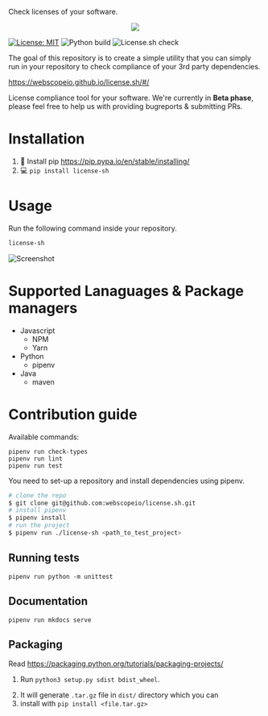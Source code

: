 Check licenses of your software.

<p align="center">
 <img src="https://github.com/webscopeio/license.sh/blob/master/docs/img/logo.png?raw=true" />
</p>

[![License: MIT](https://img.shields.io/badge/License-MIT-yellow.svg)](https://opensource.org/licenses/MIT)
![Python build](https://github.com/webscopeio/license.sh/workflows/Python%20build/badge.svg)
![License.sh check](https://img.shields.io/endpoint?label=license-sh&url=https%3A%2F%2Flicense.sh%2Fapi%2Fshield%3Fowner%3Dwebscopeio%26repo%3Dlicense.sh%26repoID%3D199459794%26token_type%3Dbearer%26type%3Dgithub)


The goal of this repository is to create a simple utility that you can simply run in your repository to check compliance of your 3rd party dependencies.

https://webscopeio.github.io/license.sh/#/

License compliance tool for your software.
We're currently in **Beta phase**, please feel free to help us with providing bugreports & submitting PRs.

# Installation

1. 🐍 Install pip https://pip.pypa.io/en/stable/installing/
2. 💻 `pip install license-sh`

# Usage

Run the following command inside your repository.
```bash
license-sh
```

![Screenshot](https://github.com/webscopeio/license.sh/blob/master/docs/img/preview.gif?raw=true)

# Supported Lanaguages & Package managers

- Javascript
  - NPM
  - Yarn
- Python
  - pipenv
- Java
  - maven



# Contribution guide

Available commands:

```
pipenv run check-types
pipenv run lint
pipenv run test
```

You need to set-up a repository and install dependencies using pipenv.

```bash
# clone the repo
$ git clone git@github.com:webscopeio/license.sh.git
# install pipenv
$ pipenv install
# run the project
$ pipenv run ./license-sh <path_to_test_project>
```

## Running tests

`pipenv run python -m unittest`

## Documentation
`pipenv run mkdocs serve`  

## Packaging

Read https://packaging.python.org/tutorials/packaging-projects/

1. Run `python3 setup.py sdist bdist_wheel`.
2) It will generate `.tar.gz` file in `dist/` directory which you can
3) install with `pip install <file.tar.gz>` 
